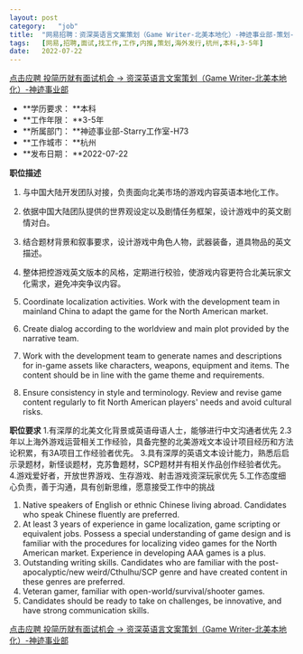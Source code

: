 ```yaml
---
layout:	post
category:	"job"
title:	"网易招聘：资深英语言文案策划（Game Writer-北美本地化）-神迹事业部-策划-海外发行-杭州本科3-5年"
tags:	[网易,招聘,面试,找工作,工作,内推,策划,海外发行,杭州,本科,3-5年]
date:	2022-07-22
---
```


[点击应聘 投简历就有面试机会 -> 资深英语言文案策划（Game Writer-北美本地化）-神迹事业部](http://mobile.bole.netease.com/bole/boleDetail?id=41408&employeeId=346f03c3cda5f04c&key=all)



- **学历要求： **本科
- **工作年限： **3-5年
- **所属部门： **神迹事业部-Starry工作室-H73
- **工作城市： **杭州
- **发布日期： **2022-07-22



**职位描述**
1. 与中国大陆开发团队对接，负责面向北美市场的游戏内容英语本地化工作。 
2. 依据中国大陆团队提供的世界观设定以及剧情任务框架，设计游戏中的英文剧情对白。
3. 结合题材背景和叙事要求，设计游戏中角色人物，武器装备，道具物品的英文描述。
4. 整体把控游戏英文版本的风格，定期进行校验，使游戏内容更符合北美玩家文化需求，避免冲突争议内容。

1. Coordinate localization activities. Work with the development team in mainland China to adapt the game for the North American market.
2. Create dialog according to the worldview and main plot provided by the narrative team.
3. Work with the development team to generate names and descriptions for in-game assets like characters, weapons, equipment and items. The content should be in line with the game theme and requirements.
4. Ensure consistency in style and terminology. Review and revise game content regularly to fit North American players' needs and avoid cultural risks.



**职位要求**
1.有深厚的北美文化背景或英语母语人士，能够进行中文沟通者优先 
2.3年以上海外游戏运营相关工作经验，具备完整的北美游戏文本设计项目经历和方法论积累，有3A项目工作经验者优先。 
3.具有深厚的英语文本设计能力，熟悉后启示录题材，新怪谈题材，克苏鲁题材，SCP题材并有相关作品创作经验者优先。 
4.游戏爱好者，开放世界游戏、生存游戏、射击游戏资深玩家优先 
5.工作态度细心负责，善于沟通，具有创新思维，愿意接受工作中的挑战

1. Native speakers of English or ethnic Chinese living abroad. Candidates who speak Chinese fluently are preferred.
2. At least 3 years of experience in game localization, game scripting or equivalent jobs. Possess a special understanding of game design and is familiar with the procedures for localizing video games for the North American market. Experience in developing AAA games is a plus.
3. Outstanding writing skills. Candidates who are familiar with the post-apocalyptic/new weird/Cthulhu/SCP genre and have created content in these genres are preferred.
4. Veteran gamer, familiar with open-world/survival/shooter games.
5. Candidates should be ready to take on challenges, be innovative, and have strong communication skills.



[点击应聘 投简历就有面试机会 -> 资深英语言文案策划（Game Writer-北美本地化）-神迹事业部](http://mobile.bole.netease.com/bole/boleDetail?id=41408&employeeId=346f03c3cda5f04c&key=all)